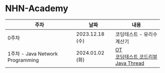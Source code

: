 # NHN-Academy

| 주차 | 날짜 | 내용 |
| --- | --- | --- |
| 0주차 | 2023.12.18 (수) | 코딩테스트 - 유리수 계산기 |
| 1주차 - Java Network Programming | 2024.01.02 (화) | [OT](https://www.notion.so/OT-5849cfc032274351aa9f1035c7864ce6?pvs=21)<br>[코딩테스트 코드리뷰](https://www.notion.so/239e1e9d82b54bb8b0e7b40c60d835ed?pvs=21)<br>[Java Thread](https://www.notion.so/Java-Network-Progrmming-1-Java-Thread-774e7bdebbbe44dda8e7e75d3d0203a8?pvs=21) |
